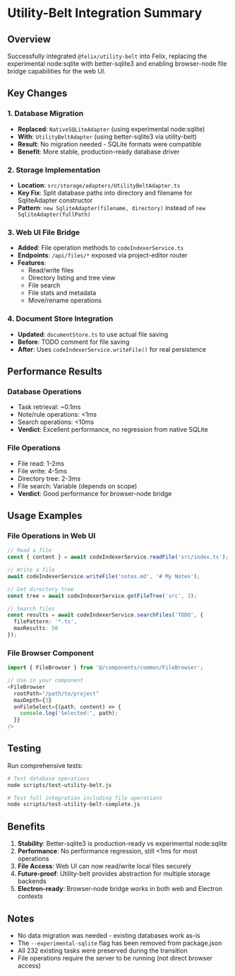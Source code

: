 # Utility-Belt Integration Summary

## Overview
Successfully integrated `@felix/utility-belt` into Felix, replacing the experimental node:sqlite with better-sqlite3 and enabling browser-node file bridge capabilities for the web UI.

## Key Changes

### 1. Database Migration
- **Replaced**: `NativeSQLiteAdapter` (using experimental node:sqlite)
- **With**: `UtilityBeltAdapter` (using better-sqlite3 via utility-belt)
- **Result**: No migration needed - SQLite formats were compatible
- **Benefit**: More stable, production-ready database driver

### 2. Storage Implementation
- **Location**: `src/storage/adapters/UtilityBeltAdapter.ts`
- **Key Fix**: Split database paths into directory and filename for SqliteAdapter constructor
- **Pattern**: `new SqliteAdapter(filename, directory)` instead of `new SqliteAdapter(fullPath)`

### 3. Web UI File Bridge
- **Added**: File operation methods to `codeIndexerService.ts`
- **Endpoints**: `/api/files/*` exposed via project-editor router
- **Features**:
  - Read/write files
  - Directory listing and tree view
  - File search
  - File stats and metadata
  - Move/rename operations

### 4. Document Store Integration
- **Updated**: `documentStore.ts` to use actual file saving
- **Before**: TODO comment for file saving
- **After**: Uses `codeIndexerService.writeFile()` for real persistence

## Performance Results

### Database Operations
- Task retrieval: ~0.1ms
- Note/rule operations: <1ms
- Search operations: <10ms
- **Verdict**: Excellent performance, no regression from native SQLite

### File Operations
- File read: 1-2ms
- File write: 4-5ms
- Directory tree: 2-3ms
- File search: Variable (depends on scope)
- **Verdict**: Good performance for browser-node bridge

## Usage Examples

### File Operations in Web UI
```typescript
// Read a file
const { content } = await codeIndexerService.readFile('src/index.ts');

// Write a file
await codeIndexerService.writeFile('notes.md', '# My Notes');

// Get directory tree
const tree = await codeIndexerService.getFileTree('src', 3);

// Search files
const results = await codeIndexerService.searchFiles('TODO', {
  filePattern: '*.ts',
  maxResults: 50
});
```

### File Browser Component
```typescript
import { FileBrowser } from '@/components/common/FileBrowser';

// Use in your component
<FileBrowser 
  rootPath="/path/to/project"
  maxDepth={3}
  onFileSelect={(path, content) => {
    console.log('Selected:', path);
  }}
/>
```

## Testing

Run comprehensive tests:
```bash
# Test database operations
node scripts/test-utility-belt.js

# Test full integration including file operations
node scripts/test-utility-belt-complete.js
```

## Benefits

1. **Stability**: Better-sqlite3 is production-ready vs experimental node:sqlite
2. **Performance**: No performance regression, still <1ms for most operations
3. **File Access**: Web UI can now read/write local files securely
4. **Future-proof**: Utility-belt provides abstraction for multiple storage backends
5. **Electron-ready**: Browser-node bridge works in both web and Electron contexts

## Notes

- No data migration was needed - existing databases work as-is
- The `--experimental-sqlite` flag has been removed from package.json
- All 232 existing tasks were preserved during the transition
- File operations require the server to be running (not direct browser access)